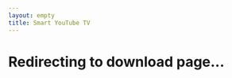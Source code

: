 ```yaml
---
layout: empty
title: Smart YouTube TV
---
```

# Redirecting to download page...
<script type="text/javascript">
	window.location.href = '{{site.binaries.4k}}';
</script>
